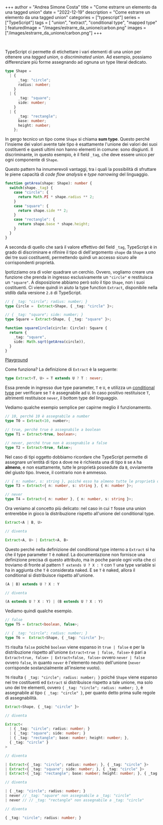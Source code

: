 +++
author = "Andrea Simone Costa"
title = "Come estrarre un elemento da una tagged union"
date = "2022-12-19"
description = "Come estrarre un elemento da una tagged union"
categories = ["typescript"]
series = ["TypeScript"]
tags = [
    "union",
    "extract",
    "conditional type",
    "mapped type"
]
featuredImage = "/images/estrarre_da_unione/carbon.png"
images = ["/images/estrarre_da_unione/carbon.png"]
+++

&nbsp;

TypeScript ci permette di etichettare i vari elementi di una union per ottenere una _tagged union_, o _discriminated union_. Ad esempio, possiamo differenziare più forme assegnando ad ognuna un type literal dedicato.

```ts
type Shape = 
  | {
      _tag: "circle";
      radius: number;
    } 
  | {
      _tag: "square";
      side: number;
    }
  | {
      _tag: "rectangle";
      base: number;
      height: number;
    };
```

In gergo tecnico un tipo come `Shape` si chiama __sum type__. Questo perché l'insieme dei valori avente tale tipo è esattamente l'unione dei valori dei suoi costituenti e questi ultimi non hanno elementi in comune: sono disgiunti. Il discriminante, in questo esempio, è il field `_tag`, che deve essere unico per ogni componente di `Shape`.

Questo pattern ha innumerevoli vantaggi, tra i quali la possibilità di sfruttare le piene capacità di _code flow analysis_ e _type narrowing_ del linguaggio.

```ts
function getArea(shape: Shape): number {
  switch(shape._tag) {
    case "circle": {
      return Math.PI * shape.radius ** 2;
    }
    case "square": {
      return shape.side ** 2;
    }
    case "rectangle": {
      return shape.base * shape.height;
    }
  }
}
```

A seconda di quello che sarà il valore effettivo del field `_tag`, TypeScript è in grado di discriminare e rifinire il tipo di dell'argomento `shape` da `Shape` a uno dei tre suoi costituenti, permettendo quindi un accesso sicuro alle corrispondenti proprietà.

Ipotizziamo ora di voler quadrare un cerchio. Ovvero, vogliamo creare una funzione che prenda in ingresso esclusivamente un `"circle"` e restituisca un `"square"`. A disposizione abbiamo però solo il tipo `Shape`, non i suoi costituenti. Ci viene quindi in aiuto la type function `Extract`, disponibile nella stdlib dalla versione `2.8` di TypeScript.

```ts
// { _tag: "circle"; radius: number; }
type Circle =  Extract<Shape, { _tag: "circle" }>;

// { _tag: "square"; side: number; }
type Square = Extract<Shape, { _tag: "square" }>;

function squareCircle(circle: Circle): Square {
  return {
    _tag: "square",
    side: Math.sqrt(getArea(circle)),
  }
}
```

[Playground](https://www.typescriptlang.org/play?#code/C4TwDgpgBAygFgQ0lAvFAsAKClAPlAbyxxKgH1gEBzALigCIBjASwCdGAbCegbmNKisEAE2YBXAM50AdmIC2AIwis+2EgF8Ma-ETWkK1OvQkBHMQlbdVAqBObCIM+UpX8c6-jrckDtBpcZKaSouXm8cBQQJRyhZRWVrATgIZio4YCd41z0odVUsADMxaUDmAHtpKCoIYABBSwQACglESDp4JAgASkyXQn4JAHdmYEY4ZtaIADpfLv6cxijoAHIWdi5lul0bS2AxVkqoAFkEYDgpgAUASSgAKltJqaFRSTv7gCZE929F6Khl0zmSybeY7Gr7Q4tTpTOwON5QT7eDwLJb-AJBEIQEHbAS7CE4KGQKaRP73QnTZKpdJfXL8ZHIrCgZAAYTYnGgaCgAFEAB7AISBAA8HUgABpCORKH4mGzQrkAHyqJnQGBmCwc7l8gXAYWTcUESWGBiA9X0BX5TBFErAcqVE2WVnrCCNNbsuiO9k9WBqyygwTgg5+nC+Iz27ii7ywmInM4wkysYCNap1Bou2XdLoRtT0rBYRgVCRlLhTDhlKjNH0QD1cRoGkMMV2hcXPcRSKAARnUXS6ucwyqgABUAKyoTX8hBChRlIsQBDScUFBAcaKKoA)

Come funziona? La definizione di `Extract` è la seguente:

```ts
type Extract<T, U> = T extends U ? T : never;
```

Essa prende in ingresso due type parameter, `T` e `U`, e utilizza un [conditional type](https://www.typescriptlang.org/docs/handbook/2/conditional-types.html) per verificare se `T` è assegnabile ad `U`. In caso positivo restituisce `T`, altrimenti restituisce `never`, il bottom type del linguaggio.

Vediamo qualche esempio semplice per capirne meglio il funzionamento.

```ts
// 10, perché 10 è assegnabile a number
type T0 = Extract<10, number>;

// true, perché true è assegnabile a boolean
type T1 = Extract<true, boolean>; 

// never, perché true non è assegnabile a false
type T2 = Extract<true, false>; 
```

Nel caso di tipi oggetto dobbiamo ricordare che TypeScript permette di assegnare un'entità di tipo `A` dove ne è richiesta una di tipo `B` se `A` ha __almeno__, e non esattamente, tutte le proprietà possedute da `B`, ovviamente del giusto tipo. Invece, il contrario non è ammesso.

```ts
// { n: number, s: string }, poiché esso ha almeno tutte le proprietà di { n: number }
type T3 = Extract<{ n: number, s: string }, { n: number }>;

// never
type T4 = Extract<{ n: number }, { n: number, s: string }>;
```

Ora veniamo al concetto più delicato: nel caso in cui `T` fosse una union entrerebbe in gioco la distribuzione rispetto all'unione del conditional type.

```ts
Extract<A | B, U>

// diventa

Extract<A, U> | Extract<A, B>
```

Questo perché nella definizione del conditional type interno a `Extract` si ha che il type parameter `T` è _naked_. La documentazione non fornisce una definizione precisa di questo attributo, ma in poche parole ogni volta che ci troviamo di fronte al pattern `T extends U ? X : Y` con `T` una type variable si ha in aggiunta che `T` è considerata naked. E se `T` è naked, allora il conditional si distribuisce rispetto all'unione.

```ts
(A | B) extends U ? X : Y

// diventa

(A extends U ? X : Y) | (B extends U ? X : Y)
```

Vediamo quindi qualche esempio.

```ts
// false
type T5 = Extract<boolean, false>;

// { _tag: "circle"; radius: number; }
type T6 =  Extract<Shape, { _tag: "circle" }>;
```

`T5` risulta `false` poiché `boolean` viene espanso in `true | false` e per la distribuzione rispetto all'unione `Extract<true | false, false>` è pari a `Extract<true, false> | Extract<false, false>` ovvero `never | false` ovvero `false`, in quanto `never` è l'elemento neutro dell'unione (`never` corrisponde sostanzialmente all'insieme vuoto).

`T6` risulta `{ _tag: "circle"; radius: number; }` poiché `Shape` viene espanso nei tre costituenti ed `Extract` si distribuisce rispetto a tale unione, ma solo uno dei tre elementi, ovvero `{ _tag: "circle"; radius: number; }`, è assegnabile al tipo `{ _tag: "circle" }`, per quanto detto prima sulle regole di assegnabilità.

```ts
Extract<Shape, { _tag: "circle" }>

// diventa

Extract<
  | { _tag: "circle"; radius: number; }
  | { _tag: "square"; side: number; }
  | { _tag: "rectangle"; base: number; height: number; },
  { _tag: "circle" }
>

// diventa

| Extract<{ _tag: "circle"; radius: number; }, { _tag: "circle" }>
| Extract<{ _tag: "square"; side: number; }, { _tag: "circle" }>
| Extract<{ _tag: "rectangle"; base: number; height: number; }, { _tag: "circle" }>

// diventa

| { _tag: "circle"; radius: number; }
| never // _tag: "square" non assegnabile a _tag: "circle"
| never // // _tag: "rectangle" non assegnabile a _tag: "circle"

// diventa

{ _tag: "circle"; radius: number; }
```
